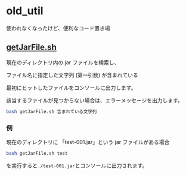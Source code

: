 # old_util

使われなくなったけど、便利なコード置き場

## [getJarFile.sh](/getJarFile.sh)

現在のディレクトリ内の.jar ファイルを検索し、

ファイル名に指定した文字列 (第一引数) が含まれている

最初にヒットしたファイルをコンソールに出力します。

該当するファイルが見つからない場合は、エラーメッセージを出力します。

```sh
bash getJarFile.sh 含まれている文字列
```

### 例

現在のディレクトリに 「test-001.jar」という jar ファイルがある場合

```sh
bash getJarFile.sh test
```

を実行すると`./test-001.jar`とコンソールに出力されます。
